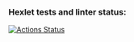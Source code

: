 ### Hexlet tests and linter status:
[![Actions Status](https://github.com/Tiklimovich/java-project-71/workflows/hexlet-check/badge.svg)](https://github.com/Tiklimovich/java-project-71/actions)
